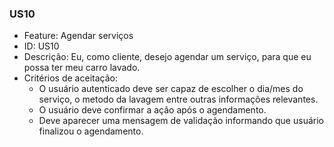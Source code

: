 ### US10

- Feature: Agendar serviços
- ID: US10
- Descrição: Eu, como cliente, desejo agendar um serviço, para que eu possa ter meu carro lavado.
- Critérios de aceitação:
  *  O usuário autenticado deve ser capaz de escolher o dia/mes do serviço, o metodo da lavagem entre outras informações relevantes.
    *  O usuário deve confirmar a ação após o agendamento.
    *  Deve  aparecer uma mensagem de validação informando que usuário finalizou o agendamento.
  